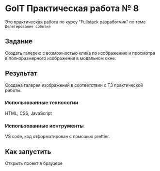 # GoIT Практическая работа № 8  

Это практическая работа по курсу "Fullstack разработчик" по теме `Делегирование событий`

## Задание

Создать галерею с возможностью клика по изображению и просмотра в полноразмерного изображения в модальном окне. 

## Результат

Создана галерея изображений в соответствии с TЗ практической работы.

### Использованные технологии

HTML, CSS, JavaScript

### Использованные иснтрументы

VS code, код отформатирован с помощью prettier.

## Как запустить

Открыть проект в браузере
